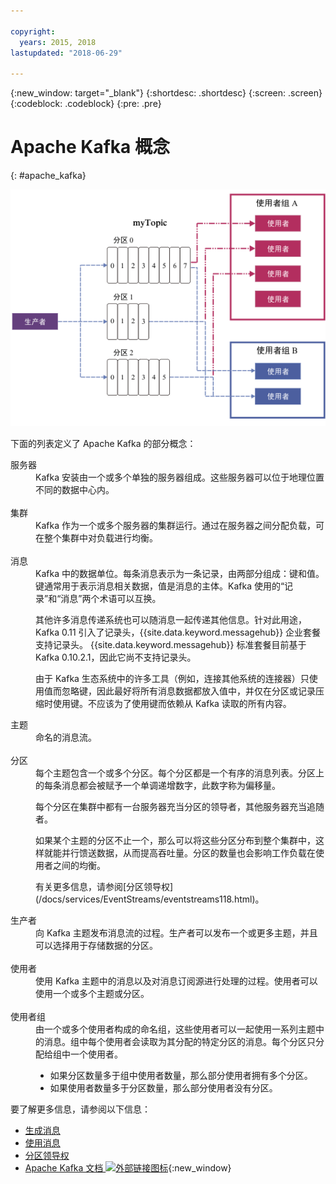 ```yaml
---

copyright:
  years: 2015, 2018
lastupdated: "2018-06-29"

---
```


{:new_window: target="_blank"}
{:shortdesc: .shortdesc}
{:screen: .screen}
{:codeblock: .codeblock}
{:pre: .pre}

# Apache Kafka 概念
{: #apache_kafka}

![Kafka 体系结构图。](kafka_overview.png "显示 Kafka 体系结构的图。生产者通过三个分区向 Kafka 主题馈入消息，然后消息由使用者订阅。")


下面的列表定义了 Apache Kafka 的部分概念：

<dl>
<dt>服务器</dt>
<dd>Kafka 安装由一个或多个单独的服务器组成。这些服务器可以位于地理位置不同的数据中心内。
</dd>
<br/>
<dt>集群</dt>
<dd>Kafka 作为一个或多个服务器的集群运行。通过在服务器之间分配负载，可在整个集群中对负载进行均衡。</dd>
<br/>
<dt>消息</dt>
<dd>Kafka 中的数据单位。每条消息表示为一条记录，由两部分组成：键和值。键通常用于表示消息相关数据，值是消息的主体。Kafka 使用的“记录”和“消息”两个术语可以互换。 

<p>其他许多消息传递系统也可以随消息一起传递其他信息。针对此用途，Kafka 0.11 引入了记录头，{{site.data.keyword.messagehub}} 企业套餐支持记录头。
{{site.data.keyword.messagehub}} 标准套餐目前基于 Kafka 0.10.2.1，因此它尚不支持记录头。</p> 

<p>由于 Kafka 生态系统中的许多工具（例如，连接其他系统的连接器）只使用值而忽略键，因此最好将所有消息数据都放入值中，并仅在分区或记录压缩时使用键。不应该为了使用键而依赖从 Kafka 读取的所有内容。</p>   </dd>
<dt>主题</dt>
<dd>命名的消息流。</dd>
<br/>
<dt>分区</dt>
<dd>每个主题包含一个或多个分区。每个分区都是一个有序的消息列表。分区上的每条消息都会被赋予一个单调递增数字，此数字称为偏移量。<p>每个分区在集群中都有一台服务器充当分区的领导者，其他服务器充当追随者。<p>
<p>如果某个主题的分区不止一个，那么可以将这些分区分布到整个集群中，这样就能并行馈送数据，从而提高吞吐量。分区的数量也会影响工作负载在使用者之间的均衡。</p>
<p>有关更多信息，请参阅[分区领导权](/docs/services/EventStreams/eventstreams118.html)。</dd>
<dt>生产者</dt>
<dd>向 Kafka 主题发布消息流的过程。生产者可以发布一个或更多主题，并且可以选择用于存储数据的分区。<br/></dd>
<br/>
<dt>使用者</dt>
<dd>使用 Kafka 主题中的消息以及对消息订阅源进行处理的过程。使用者可以使用一个或多个主题或分区。</dd>
<br/>
<dt>使用者组</dt>
<dd>由一个或多个使用者构成的命名组，这些使用者可以一起使用一系列主题中的消息。组中每个使用者会读取为其分配的特定分区的消息。每个分区只分配给组中一个使用者。<ul>
<li>如果分区数量多于组中使用者数量，那么部分使用者拥有多个分区。</li>
<li>如果使用者数量多于分区数量，那么部分使用者没有分区。</li>
</ul>
</dd>
</dl>

要了解更多信息，请参阅以下信息：
- [生成消息](/docs/services/EventStreams/eventstreams112.html)
- [使用消息](/docs/services/EventStreams/eventstreams114.html) 
- [分区领导权](/docs/services/EventStreams/eventstreams118.html) 
- [Apache Kafka 文档 ![外部链接图标](../../icons/launch-glyph.svg "外部链接图标")](http://kafka.apache.org/documentation.html){:new_window} 


<!-- 27/06/18 Karen: removing - suggestion from James

## {{site.data.keyword.messagehub}} plans
{{site.data.keyword.messagehub}} is available as two different plans depending on your requirements: Standard and Enterprise.

* Choose the Standard plan if you want event ingest and distribution capabilities, where you pay for what you use and share infrastructure with others.
* Choose the Enterprise plan if data isolation, guaranteed performance, and increased retention are important considerations. 

For more information, see [Choosing your plan](/docs/services/EventStreams/eventstreams085.html).
-->



